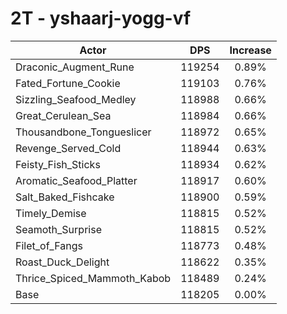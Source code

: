 # 2T - yshaarj-yogg-vf
| Actor | DPS | Increase |
|---|:---:|:---:|
|Draconic_Augment_Rune|119254|0.89%|
|Fated_Fortune_Cookie|119103|0.76%|
|Sizzling_Seafood_Medley|118988|0.66%|
|Great_Cerulean_Sea|118984|0.66%|
|Thousandbone_Tongueslicer|118972|0.65%|
|Revenge_Served_Cold|118944|0.63%|
|Feisty_Fish_Sticks|118934|0.62%|
|Aromatic_Seafood_Platter|118917|0.60%|
|Salt_Baked_Fishcake|118900|0.59%|
|Timely_Demise|118815|0.52%|
|Seamoth_Surprise|118815|0.52%|
|Filet_of_Fangs|118773|0.48%|
|Roast_Duck_Delight|118622|0.35%|
|Thrice_Spiced_Mammoth_Kabob|118489|0.24%|
|Base|118205|0.00%|
